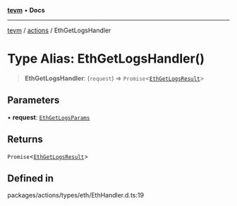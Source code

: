 [**tevm**](../../README.md) • **Docs**

***

[tevm](../../modules.md) / [actions](../README.md) / EthGetLogsHandler

# Type Alias: EthGetLogsHandler()

> **EthGetLogsHandler**: (`request`) => `Promise`\<[`EthGetLogsResult`](EthGetLogsResult.md)\>

## Parameters

• **request**: [`EthGetLogsParams`](EthGetLogsParams.md)

## Returns

`Promise`\<[`EthGetLogsResult`](EthGetLogsResult.md)\>

## Defined in

packages/actions/types/eth/EthHandler.d.ts:19
